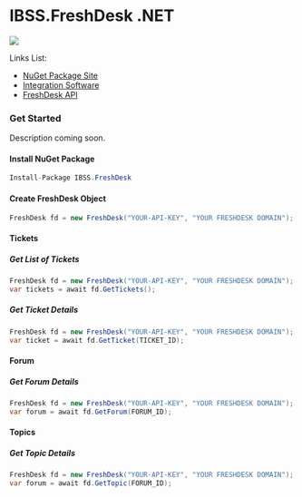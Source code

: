 # IBSS.FreshDesk .NET

<a href="https://ci.appveyor.com/project/syron/ibss-freshdesk" target="_blank"><img src="https://ci.appveyor.com/api/projects/status/w0vft5yxfndhekcb?svg=true" /></a>



Links List:

* [NuGet Package Site](https://www.nuget.org/packages/IBSS.FreshDesk/)
* [Integration Software](http://www.integrationsoftware.se/)
* [FreshDesk API](http://freshdesk.com/api)


### Get Started
Description coming soon.

#### Install NuGet Package
```C#
Install-Package IBSS.FreshDesk
```

#### Create FreshDesk Object
```C#
FreshDesk fd = new FreshDesk("YOUR-API-KEY", "YOUR FRESHDESK DOMAIN");
```

#### Tickets

##### Get List of Tickets
```C#
FreshDesk fd = new FreshDesk("YOUR-API-KEY", "YOUR FRESHDESK DOMAIN");
var tickets = await fd.GetTickets();
```

##### Get Ticket Details
```C#
FreshDesk fd = new FreshDesk("YOUR-API-KEY", "YOUR FRESHDESK DOMAIN");
var ticket = await fd.GetTicket(TICKET_ID);
```

#### Forum

##### Get Forum Details
```C#
FreshDesk fd = new FreshDesk("YOUR-API-KEY", "YOUR FRESHDESK DOMAIN");
var forum = await fd.GetForum(FORUM_ID);
```

#### Topics

##### Get Topic Details
```C#
FreshDesk fd = new FreshDesk("YOUR-API-KEY", "YOUR FRESHDESK DOMAIN");
var forum = await fd.GetTopic(FORUM_ID);
```
